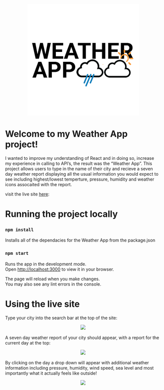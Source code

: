 <p align="center"><img src ="README Images/weather-app-logo.png" style="max-width: 100%"></p>

# Welcome to my Weather App project!

I wanted to improve my understanding of React and in doing so, increase my experience in calling to API’s, the result was the “Weather App”. This project allows users to type in the name of their city and recieve a seven day weather report displaying all the usual information you would expect to see including highest/lowest temperture, pressure, humidity and weather icons assocaited with the report.

visit the live site <a href="https://rvn-r.github.io/weather-app/" target="_blank">here</a>:

# Running the project locally

### `npm install`

Installs all of the dependacies for the Weather App from the package.json

### `npm start`

Runs the app in the development mode.\
Open [http://localhost:3000](http://localhost:3000) to view it in your browser.

The page will reload when you make changes.\
You may also see any lint errors in the console.

# Using the live site

Type your city into the search bar at the top of the site:

<p align="center"><img src ="/Users/richardvannairn/react-weather-app/README Images/weather-site-search-image.png" style="max-width: 100%"></p>

A seven day weather report of your city should appear, with a report for the current day at the top:

<p align="center"><img src ="/Users/richardvannairn/react-weather-app/README Images/weather-site-search-result.png" style="max-width: 100%"></p>

By clicking on the day a drop down will appear with additional weather information including pressure, humidity, wind speed, sea level and most importantly what it actually feels like outside!

<p align="center"><img src ="/Users/richardvannairn/react-weather-app/README Images/weather-site-search-expand.png" style="max-width: 100%"></p>
